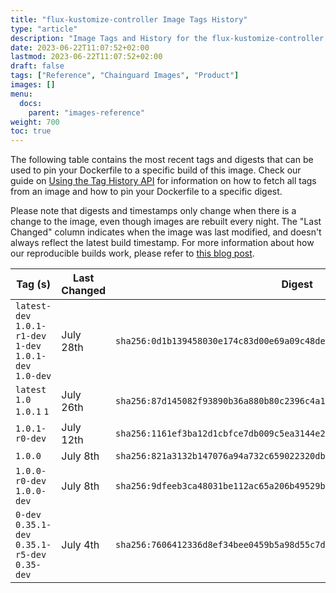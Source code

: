```yaml
---
title: "flux-kustomize-controller Image Tags History"
type: "article"
description: "Image Tags and History for the flux-kustomize-controller Chainguard Image"
date: 2023-06-22T11:07:52+02:00
lastmod: 2023-06-22T11:07:52+02:00
draft: false
tags: ["Reference", "Chainguard Images", "Product"]
images: []
menu:
  docs:
    parent: "images-reference"
weight: 700
toc: true
---
```


The following table contains the most recent tags and digests that can be used to pin your Dockerfile to a specific build of this image. Check our guide on [Using the Tag History API](/chainguard/chainguard-images/using-the-tag-history-api/) for information on how to fetch all tags from an image and how to pin your Dockerfile to a specific digest.

Please note that digests and timestamps only change when there is a change to the image, even though images are rebuilt every night. The "Last Changed" column indicates when the image was last modified, and doesn't always reflect the latest build timestamp. For more information about how our reproducible builds work, please refer to [this blog post](https://www.chainguard.dev/unchained/reproducing-chainguards-reproducible-image-builds).

| Tag (s)                                                    | Last Changed | Digest                                                                    |
|------------------------------------------------------------|--------------|---------------------------------------------------------------------------|
|  `latest-dev` `1.0.1-r1-dev` `1-dev` `1.0.1-dev` `1.0-dev` | July 28th    | `sha256:0d1b139458030e174c83d00e69a09c48deeed36ec4c3eb4c254db427673c12f9` |
|  `latest` `1.0` `1.0.1` `1`                                | July 26th    | `sha256:87d145082f93890b36a880b80c2396c4a18ef935dddec2217a96be8b8c452a6b` |
|  `1.0.1-r0-dev`                                            | July 12th    | `sha256:1161ef3ba12d1cbfce7db009c5ea3144e299a514e6ef085c1e881a3820b8a249` |
|  `1.0.0`                                                   | July 8th     | `sha256:821a3132b147076a94a732c659022320db6e431356d93198e15cf9d0faf92acf` |
|  `1.0.0-r0-dev` `1.0.0-dev`                                | July 8th     | `sha256:9dfeeb3ca48031be112ac65a206b49529be58420fe558cfcfdae2bb2e184dc3c` |
|  `0-dev` `0.35.1-dev` `0.35.1-r5-dev` `0.35-dev`           | July 4th     | `sha256:7606412336d8ef34bee0459b5a98d55c7d630445fb4f0628ecbc29f96450c3cf` |

